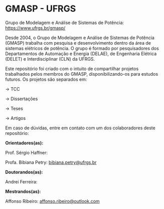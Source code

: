 # GMASP - UFRGS
Grupo de Modelagem e Análise de Sistemas de Potência: https://www.ufrgs.br/gmasp/

Desde 2004, o Grupo de Modelagem e Análise de Sistemas de Potência (GMASP) trabalha com pesquisa e desenvolvimento dentro da área de sistemas elétricos de potência. 
O grupo é formado por pesquisadores dos Departamentos de Automação e Energia (DELAE), de Engenharia Elétrica (DELET) e Interdisciplinar (CLN) da UFRGS.

Este repositório foi criado com o intuito de compartilhar projetos trabalhados pelos membros do GMASP, disponibilizando-os para estudos futuros.
Os projetos são separados em:

-> TCC

-> Dissertações

-> Teses

-> Artigos



Em caso de dúvidas, entre em contato com um dos colaboradores deste repositório:

**Orientadores(as):**

Prof. Sérgio Haffner: 

Profa. Bibiana Petry: bibiana.petry@ufrgs.br


**Doutorandos(as):**

Andrei Ferreira:


**Mestrandos(as):**

Affonso Ribeiro: affonso.ribeiro@outlook.com

